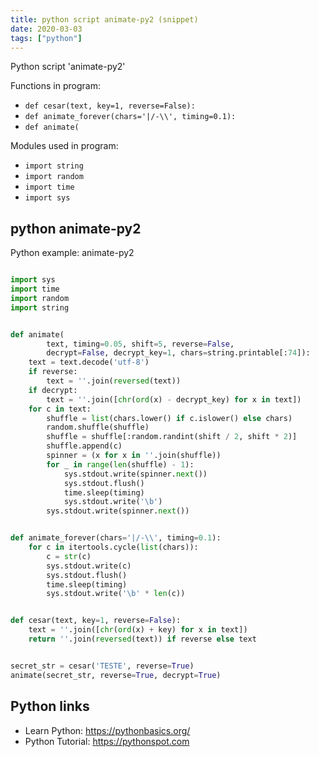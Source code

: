 ```yaml
---
title: python script animate-py2 (snippet)
date: 2020-03-03
tags: ["python"]
---
```

Python script 'animate-py2'

Functions in program: 
* `def cesar(text, key=1, reverse=False):`
* `def animate_forever(chars='|/-\\', timing=0.1):`
* `def animate(`

Modules used in program: 
* `import string`
* `import random`
* `import time`
* `import sys`

## python animate-py2

Python example: animate-py2

```python

import sys
import time
import random
import string


def animate(
        text, timing=0.05, shift=5, reverse=False, 
        decrypt=False, decrypt_key=1, chars=string.printable[:74]):
    text = text.decode('utf-8')
    if reverse:
        text = ''.join(reversed(text))
    if decrypt:
        text = ''.join([chr(ord(x) - decrypt_key) for x in text])
    for c in text:
        shuffle = list(chars.lower() if c.islower() else chars)
        random.shuffle(shuffle)
        shuffle = shuffle[:random.randint(shift / 2, shift * 2)]
        shuffle.append(c)
        spinner = (x for x in ''.join(shuffle))
        for _ in range(len(shuffle) - 1):
            sys.stdout.write(spinner.next())
            sys.stdout.flush()
            time.sleep(timing)
            sys.stdout.write('\b')
        sys.stdout.write(spinner.next())


def animate_forever(chars='|/-\\', timing=0.1):
    for c in itertools.cycle(list(chars)):
        c = str(c)
        sys.stdout.write(c)
        sys.stdout.flush()
        time.sleep(timing)
        sys.stdout.write('\b' * len(c))


def cesar(text, key=1, reverse=False):
    text = ''.join([chr(ord(x) + key) for x in text])
    return ''.join(reversed(text)) if reverse else text


secret_str = cesar('TESTE', reverse=True)
animate(secret_str, reverse=True, decrypt=True)

```

## Python links

- Learn Python: https://pythonbasics.org/
- Python Tutorial: https://pythonspot.com
